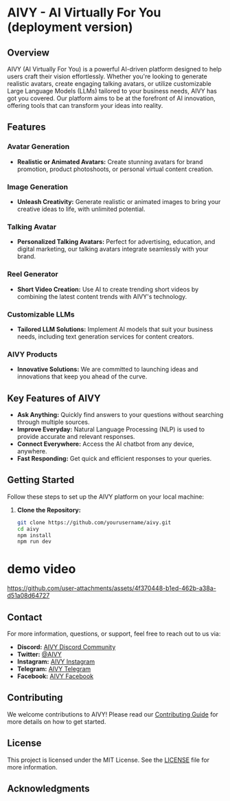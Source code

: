 # AIVY - AI Virtually For You (deployment version)
## Overview

AIVY (AI Virtually For You) is a powerful AI-driven platform designed to help users craft their vision effortlessly. Whether you're looking to generate realistic avatars, create engaging talking avatars, or utilize customizable Large Language Models (LLMs) tailored to your business needs, AIVY has got you covered. Our platform aims to be at the forefront of AI innovation, offering tools that can transform your ideas into reality.

## Features

### Avatar Generation
- **Realistic or Animated Avatars:** Create stunning avatars for brand promotion, product photoshoots, or personal virtual content creation.

### Image Generation
- **Unleash Creativity:** Generate realistic or animated images to bring your creative ideas to life, with unlimited potential.

### Talking Avatar
- **Personalized Talking Avatars:** Perfect for advertising, education, and digital marketing, our talking avatars integrate seamlessly with your brand.

### Reel Generator
- **Short Video Creation:** Use AI to create trending short videos by combining the latest content trends with AIVY's technology.

### Customizable LLMs
- **Tailored LLM Solutions:** Implement AI models that suit your business needs, including text generation services for content creators.

### AIVY Products
- **Innovative Solutions:** We are committed to launching ideas and innovations that keep you ahead of the curve.

## Key Features of AIVY

- **Ask Anything:** Quickly find answers to your questions without searching through multiple sources.
- **Improve Everyday:** Natural Language Processing (NLP) is used to provide accurate and relevant responses.
- **Connect Everywhere:** Access the AI chatbot from any device, anywhere.
- **Fast Responding:** Get quick and efficient responses to your queries.

## Getting Started

Follow these steps to set up the AIVY platform on your local machine:

1. **Clone the Repository:**
   ```bash
   git clone https://github.com/yourusername/aivy.git
   cd aivy
   npm install
   npm run dev

# demo video


https://github.com/user-attachments/assets/4f370448-b1ed-462b-a38a-d51a08d64727


## Contact

For more information, questions, or support, feel free to reach out to us via:

- **Discord:** [AIVY Discord Community](https://discord.com/invite/aivy)
- **Twitter:** [@AIVY](https://twitter.com/aivy)
- **Instagram:** [AIVY Instagram](https://instagram.com/aivy)
- **Telegram:** [AIVY Telegram](https://t.me/aivy)
- **Facebook:** [AIVY Facebook](https://facebook.com/aivy)

## Contributing

We welcome contributions to AIVY! Please read our [Contributing Guide](CONTRIBUTING.md) for more details on how to get started.

## License

This project is licensed under the MIT License. See the [LICENSE](LICENSE) file for more information.

## Acknowledgments
